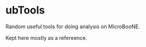 # ubTools

Random useful tools for doing analysis on MicroBooNE.

Kept here mostly as a refereence.

